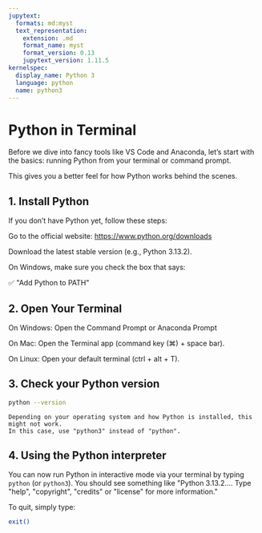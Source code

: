 ```yaml
---
jupytext:
  formats: md:myst
  text_representation:
    extension: .md
    format_name: myst
    format_version: 0.13
    jupytext_version: 1.11.5
kernelspec:
  display_name: Python 3
  language: python
  name: python3
---
```



# Python in Terminal

Before we dive into fancy tools like VS Code and Anaconda, let’s start with the basics: running Python from your terminal or command prompt.

This gives you a better feel for how Python works behind the scenes.

## 1. Install Python

If you don’t have Python yet, follow these steps:

Go to the official website: https://www.python.org/downloads

Download the latest stable version (e.g., Python 3.13.2).

On Windows, make sure you check the box that says:

✅ "Add Python to PATH"

## 2. Open Your Terminal

On Windows: Open the Command Prompt or Anaconda Prompt

On Mac: Open the Terminal app (command key (⌘) + space bar).

On Linux: Open your default terminal (ctrl + alt + T).

## 3. Check your Python version

```bash
python --version
```

```{note}
Depending on your operating system and how Python is installed, this might not work. 
In this case, use "python3" instead of "python".
```

## 4. Using the Python interpreter

You can now run Python in interactive mode via your terminal by typing `python` (or `python3`).
You should see something like "Python 3.13.2....
Type "help", "copyright", "credits" or "license" for more information."

To quit, simply type:
```bash
exit()
```
